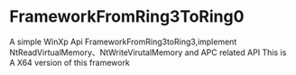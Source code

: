 # FrameworkFromRing3ToRing0
A simple WinXp Api FrameworkFromRing3toRing3,implement NtReadVirtualMemory、NtWriteVirutalMemory and APC related API 
This is A X64 version of this framework
